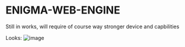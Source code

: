 # ENIGMA-WEB-ENGINE

Still in works, will require of course way stronger device and capbilities 

Looks:
![image](https://github.com/user-attachments/assets/8a09b2f5-7a65-446c-b4ac-755ecc97fe85)
